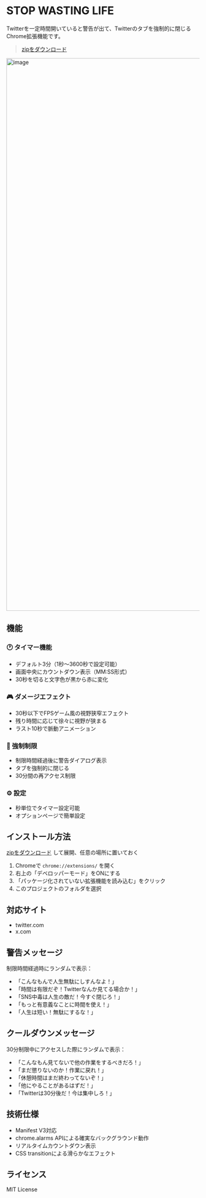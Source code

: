 # STOP WASTING LIFE

Twitterを一定時間開いていると警告が出て、Twitterのタブを強制的に閉じるChrome拡張機能です。

> [zipをダウンロード](https://github.com/arrow2nd/stop-wasting-life/archive/refs/heads/main.zip)

<img width="1440" alt="image" src="https://github.com/user-attachments/assets/9f7892f4-d7c0-4a6a-9f71-5aad81f59ccb" />

## 機能

### 🕐 タイマー機能
- デフォルト3分（1秒〜3600秒で設定可能）
- 画面中央にカウントダウン表示（MM:SS形式）
- 30秒を切ると文字色が黒から赤に変化

### 🎮 ダメージエフェクト
- 30秒以下でFPSゲーム風の視野狭窄エフェクト
- 残り時間に応じて徐々に視野が狭まる
- ラスト10秒で脈動アニメーション

### 🚫 強制制限
- 制限時間経過後に警告ダイアログ表示
- タブを強制的に閉じる
- 30分間の再アクセス制限

### ⚙️ 設定
- 秒単位でタイマー設定可能
- オプションページで簡単設定

## インストール方法

[zipをダウンロード](https://github.com/arrow2nd/stop-wasting-life/archive/refs/heads/main.zip) して展開、任意の場所に置いておく

1. Chromeで `chrome://extensions/` を開く
2. 右上の「デベロッパーモード」をONにする
3. 「パッケージ化されていない拡張機能を読み込む」をクリック
4. このプロジェクトのフォルダを選択

## 対応サイト

- twitter.com
- x.com

## 警告メッセージ

制限時間経過時にランダムで表示：
- 「こんなもんで人生無駄にしすんなよ！」
- 「時間は有限だぞ！Twitterなんか見てる場合か！」
- 「SNS中毒は人生の敵だ！今すぐ閉じろ！」
- 「もっと有意義なことに時間を使え！」
- 「人生は短い！無駄にするな！」

## クールダウンメッセージ

30分制限中にアクセスした際にランダムで表示：
- 「こんなもん見てないで他の作業をするべきだろ！」
- 「まだ懲りないのか！作業に戻れ！」
- 「休憩時間はまだ終わってないぞ！」
- 「他にやることがあるはずだ！」
- 「Twitterは30分後だ！今は集中しろ！」

## 技術仕様

- Manifest V3対応
- chrome.alarms APIによる確実なバックグラウンド動作
- リアルタイムカウントダウン表示
- CSS transitionによる滑らかなエフェクト

## ライセンス

MIT License
